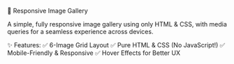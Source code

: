 📸 Responsive Image Gallery

A simple, fully responsive image gallery using only HTML & CSS, with media queries for a seamless experience across devices.

✨ Features:
✅ 6-Image Grid Layout
✅ Pure HTML & CSS (No JavaScript!)
✅ Mobile-Friendly & Responsive
✅ Hover Effects for Better UX
